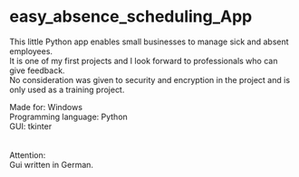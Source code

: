 # easy_absence_scheduling_App
This little Python app enables small businesses to manage sick and absent employees.<br>It is one of my first projects and I look forward to professionals who can give feedback.<br>No consideration was given to security and encryption in the project and is only used as a training project.

Made for: Windows<br>
Programming language: Python<br>
GUI: tkinter<br>
<br><br>
Attention:<br>
Gui written in German.<br>
